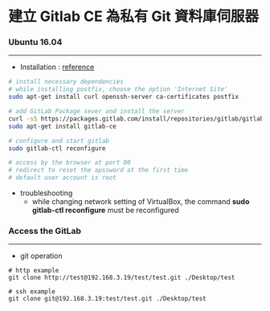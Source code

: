 # 建立 Gitlab CE 為私有 Git 資料庫伺服器

<script type="text/javascript" src="../js/general.js"></script>

### Ubuntu 16.04 
---

* Installation : [reference](https://about.gitlab.com/downloads/)

```bash
# install necessary dependencies
# while installing postfix, choose the option 'Internet Site' 
sudo apt-get install curl openssh-server ca-certificates postfix

# add GitLab Package sever and install the server
curl -sS https://packages.gitlab.com/install/repositories/gitlab/gitlab-ce/script.deb.sh | sudo bash
sudo apt-get install gitlab-ce

# configure and start gitlab
sudo gitlab-ctl reconfigure

# access by the browser at port 80
# redirect to reset the apssword at the first time
# default user account is root
```

* troubleshooting
    * while changing network setting of VirtualBox, the command **sudo gitlab-ctl reconfigure** must be reconfigured

### Access the GitLab 
---

* git operation

```
# http example
git clone http://test@192.168.3.19/test/test.git ./Desktop/test

# ssh example
git clone git@192.168.3.19:test/test.git ./Desktop/test
```





